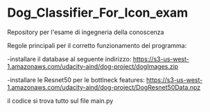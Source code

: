 # Dog_Classifier_For_Icon_exam
Repository per l'esame di ingegneria della conoscenza 


Regole principali per il corretto funzionamento del programma:


-installare il database al seguente indirizzo: https://s3-us-west-1.amazonaws.com/udacity-aind/dog-project/dogImages.zip

-installare le Resnet50 per le bottlneck features: https://s3-us-west-1.amazonaws.com/udacity-aind/dog-project/DogResnet50Data.npz

il codice si trova tutto sul file main.py
